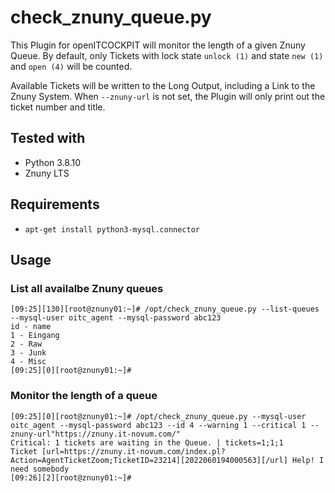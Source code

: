# check_znuny_queue.py
This Plugin for openITCOCKPIT will monitor the length of a given Znuny Queue. By default, only Tickets with
lock state `unlock (1)` and state `new (1)` and `open (4)` will be counted.

Available Tickets will be written to the Long Output, including a Link to the Znuny System.
When `--znuny-url` is not set, the Plugin will only print out the ticket number and title.

## Tested with
- Python 3.8.10
- Znuny LTS

## Requirements
- `apt-get install python3-mysql.connector`


## Usage

### List all availalbe Znuny queues

```
[09:25][130][root@znuny01:~]# /opt/check_znuny_queue.py --list-queues --mysql-user oitc_agent --mysql-password abc123
id - name
1 - Eingang
2 - Raw
3 - Junk
4 - Misc
[09:25][0][root@znuny01:~]#
```

### Monitor the length of a queue
```
[09:25][0][root@znuny01:~]# /opt/check_znuny_queue.py --mysql-user oitc_agent --mysql-password abc123 --id 4 --warning 1 --critical 1 --znuny-url"https://znuny.it-novum.com/"
Critical: 1 tickets are waiting in the Queue. | tickets=1;1;1
Ticket [url=https://znuny.it-novum.com/index.pl?Action=AgentTicketZoom;TicketID=23214][2022060194000563][/url] Help! I need somebody
[09:26][2][root@znuny01:~]#
```
